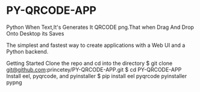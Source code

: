 # PY-QRCODE-APP
 Python When Text,It's Generates It QRCODE png.That when Drag And Drop Onto Desktop its Saves

The simplest and fastest way to create applications with a Web UI and a Python backend. 

Getting Started
Clone the repo and cd into the directory
$ git clone git@github.com:princetey/PY-QRCODE-APP.git
$ cd PY-QRCODE-APP
Install eel, pyqrcode, and pyinstaller
$ pip install eel pyqrcode pyinstaller pypng